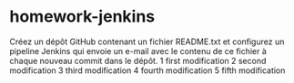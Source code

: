 # homework-jenkins
  Créez un dépôt GitHub contenant un fichier README.txt et configurez un pipeline Jenkins qui envoie un e-mail avec le contenu de ce fichier à chaque nouveau commit dans le dépôt.
  1 first modification
  2 second modification
  3 third modification
  4 fourth modification
  5 fifth modification